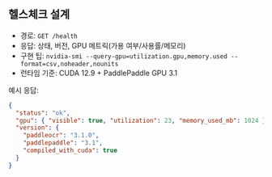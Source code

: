 ## 헬스체크 설계

- 경로: `GET /health`
- 응답: 상태, 버전, GPU 메트릭(가용 여부/사용률/메모리)
- 구현 팁: `nvidia-smi --query-gpu=utilization.gpu,memory.used --format=csv,noheader,nounits`
- 런타임 기준: CUDA 12.9 + PaddlePaddle GPU 3.1

예시 응답:

```json
{
  "status": "ok",
  "gpu": { "visible": true, "utilization": 23, "memory_used_mb": 1024 },
  "version": {
    "paddleocr": "3.1.0",
    "paddlepaddle": "3.1",
    "compiled_with_cuda": true
  }
}
```
